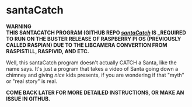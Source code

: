 # santaCatch

**WARNING**<br>
**THIS SANTACATCH PROGRAM (GITHUB REPO _[santaCatch]("https://github.com/ryankim5/santaCatch")_ IS _REQUIRED TO RUN ON THE BUSTER RELEASE OF RASPBERRY PI OS (PREVIOUSLY CALLED RASPIAN) DUE TO THE LIBCAMERA CONVERTION FROM RASPISTILL, RASPIVID, AND ETC.**

Well, this santaCatch program doesn't actually CATCH a Santa, like the name says. It's just a program that takes a video of Santa going down a chimney and giving _nice_ kids presents, if you are wondering if that "myth" or "real story" is real.

**COME BACK LATER FOR MORE DETAILED INSTRUCTIONS, OR MAKE AN ISSUE IN GITHUB.**